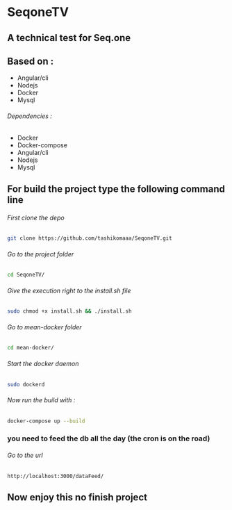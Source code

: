 # SeqoneTV
## A technical test for Seq.one
## Based on :
- Angular/cli 
- Nodejs 
- Docker 
- Mysql


###### Dependencies :
- Docker
- Docker-compose
- Angular/cli
- Nodejs
- Mysql

## For build the project type the following command line

###### First clone the depo 
```bash
git clone https://github.com/tashikomaaa/SeqoneTV.git
```

###### Go to the project folder
```bash
cd SeqoneTV/
```

###### Give the execution right to the install.sh file
```bash
sudo chmod +x install.sh && ./install.sh
```

###### Go to mean-docker folder
```bash
cd mean-docker/
```

###### Start the docker daemon
```bash
sudo dockerd
```

###### Now run the build with :
```bash
docker-compose up --build
```

### you need to feed the db all the day (the cron is on the road)
###### Go to the url
```url
http://localhost:3000/dataFeed/
```

## Now enjoy this no finish project




